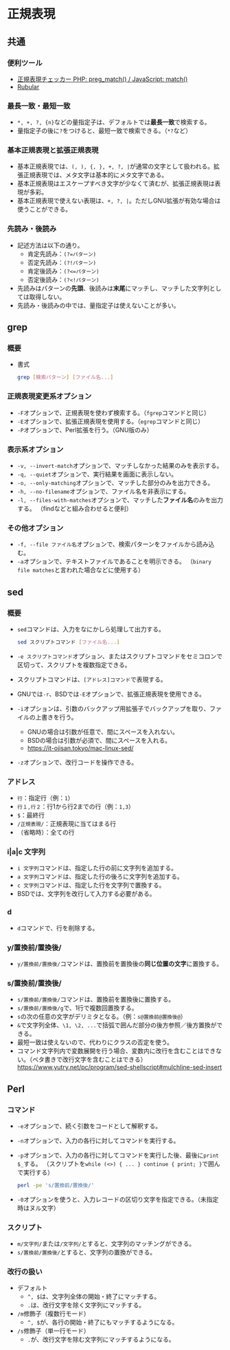 # 正規表現

## 共通

### 便利ツール

- [正規表現チェッカー PHP: preg_match() / JavaScript: match()](http://okumocchi.jp/php/re.php)
- [Rubular](https://rubular.com/)

### 最長一致・最短一致

- `*, +, ?, {n}`などの量指定子は、デフォルトでは**最長一致**で検索する。
- 量指定子の後に`?`をつけると、最短一致で検索できる。（`*?`など）

### 基本正規表現と拡張正規表現

- 基本正規表現では、`(, ), {, }, +, ?, |`が通常の文字として扱われる。拡張正規表現では、メタ文字は基本的にメタ文字である。
- 基本正規表現はエスケープすべき文字が少なくて済むが、拡張正規表現は表現が多彩。
- 基本正規表現で使えない表現は、`+, ?, |`。ただしGNU拡張が有効な場合は使うことができる。

### 先読み・後読み

- 記述方法は以下の通り。
  - 肯定先読み：`(?=パターン)`
  - 否定先読み：`(?!パターン)`
  - 肯定後読み：`(?<=パターン)`
  - 否定後読み：`(?<!パターン)`
- 先読みはパターンの**先頭**、後読みは**末尾**にマッチし、マッチした文字列としては取得しない。
- 先読み・後読みの中では、量指定子は使えないことが多い。

## grep

### 概要

- 書式

  ```bash
  grep [検索パターン] [ファイル名...]
  ```

### 正規表現変更系オプション

- `-F`オプションで、正規表現を使わず検索する。（`fgrep`コマンドと同じ）
- `-E`オプションで、拡張正規表現を使用する。（`egrep`コマンドと同じ）
- `-P`オプションで、Perl拡張を行う。（GNU版のみ）

### 表示系オプション

- `-v, --invert-match`オプションで、マッチしなかった結果のみを表示する。
- `-q, --quiet`オプションで、実行結果を画面に表示しない。
- `-o, --only-matching`オプションで、マッチした部分のみを出力できる。
- `-h, --no-filename`オプションで、ファイル名を非表示にする。
- `-l, --files-with-matches`オプションで、マッチした**ファイル名**のみを出力する。
  （findなどと組み合わせると便利）

### その他オプション

- `-f, --file ファイル名`オプションで、検索パターンをファイルから読み込む。
- `-a`オプションで、テキストファイルであることを明示できる。
  （`binary file matches`と言われた場合などに使用する）

## sed

### 概要

- `sed`コマンドは、入力をなにかしら処理して出力する。

  ```bash
  sed スクリプトコマンド [ファイル名...]
  ```

- `-e スクリプトコマンド`オプション、またはスクリプトコマンドをセミコロンで区切って、スクリプトを複数指定できる。
- スクリプトコマンドは、`[アドレス]コマンド`で表現する。
- GNUでは`-r`、BSDでは`-E`オプションで、拡張正規表現を使用できる。
- `-i`オプションは、引数のバックアップ用拡張子でバックアップを取り、ファイルの上書きを行う。
  - GNUの場合は引数が任意で、間にスペースを入れない。
  - BSDの場合は引数が必須で、間にスペースを入れる。
  - <https://it-ojisan.tokyo/mac-linux-sed/>
- `-z`オプションで、改行コードを操作できる。

### アドレス

- `行`：指定行（例：`1`）
- `行１,行２`：行1から行2までの行（例：`1,3`）
- `$`：最終行
- `/正規表現/`：正規表現に当てはまる行
- （省略時）：全ての行

### i|a|c 文字列

- `i 文字列`コマンドは、指定した行の前に文字列を追加する。
- `a 文字列`コマンドは、指定した行の後ろに文字列を追加する。
- `c 文字列`コマンドは、指定した行を文字列で置換する。
- BSDでは、文字列を改行して入力する必要がある。

### d

- `d`コマンドで、行を削除する。

### y/置換前/置換後/

- `y/置換前/置換後/`コマンドは、置換前を置換後の**同じ位置の文字**に置換する。

### s/置換前/置換後/

- `s/置換前/置換後/`コマンドは、置換前を置換後に置換する。
- `s/置換前/置換後/g`で、1行で複数回置換する。
- `s`の次の任意の文字がデリミタとなる。（例：`s@置換前@置換後@`）
- `&`で文字列全体、`\1, \2, ...`で括弧で囲んだ部分の後方参照／後方置換ができる。
- 最短一致は使えないので、代わりにクラスの否定を使う。
- コマンド文字列内で変数展開を行う場合、変数内に改行を含むことはできない。（ベタ書きで改行文字を含むことはできる）
  <https://www.yutry.net/pc/program/sed-shellscript#mulchline-sed-insert>

## Perl

### コマンド

- `-e`オプションで、続く引数をコードとして解釈する。
- `-n`オプションで、入力の各行に対してコマンドを実行する。
- `-p`オプションで、入力の各行に対してコマンドを実行した後、最後に`print $_`する。
  （スクリプトを`while (<>) { ... } continue { print; }`で囲んで実行する）

  ```bash
  perl -pe 's/置換前/置換後/'
  ```

- `-0`オプションを使うと、入力レコードの区切り文字を指定できる。（未指定時はヌル文字）

### スクリプト

- `m/文字列/`または`/文字列/`とすると、文字列のマッチングができる。
- `s/置換前/置換後/`とすると、文字列の置換ができる。

### 改行の扱い

- デフォルト
  - `^, $`は、文字列全体の開始・終了にマッチする。
  - `.`は、改行文字を除く文字列にマッチする。
- `/m`修飾子（複数行モード）
  - `^, $`が、各行の開始・終了にもマッチするようになる。
- `/s`修飾子（単一行モード）
  - `.`が、改行文字を除む文字列にマッチするようになる。
